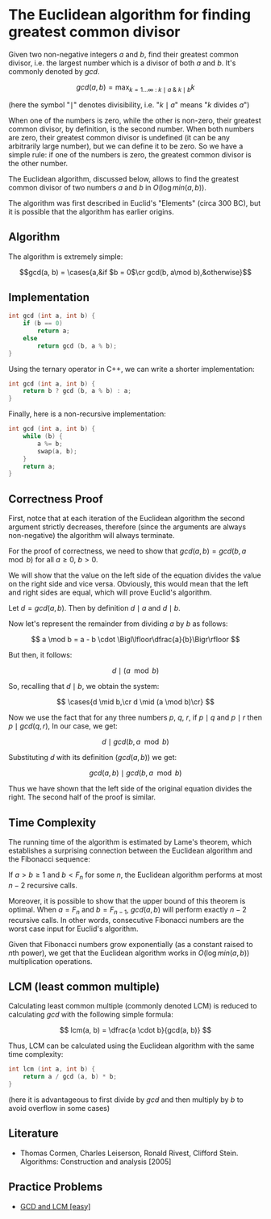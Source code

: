 <!--?title The Euclidean algorithm for finding greatest common divisor -->

# The Euclidean algorithm for finding greatest common divisor

Given two non-negative integers $a$ and $b$, find their greatest common divisor, i.e. the largest number which is a divisor of both $a$ and $b$. It's commonly denoted by $gcd$.

$$gcd(a, b) = \max_ {k = 1 \ldots \infty  \ : \ k \mid a \ \& \ k \mid b} k$$

(here the symbol "$\mid$" denotes divisibility, i.e. "$k \mid a$" means "$k$ divides $a$")

When one of the numbers is zero, while the other is non-zero, their greatest common divisor, by definition, is the second number. When both numbers are zero, their greatest common divisor is undefined (it can be any arbitrarily large number), but we can define it to be zero. So we have a simple rule: if one of the numbers is zero, the greatest common divisor is the other number.

The Euclidean algorithm, discussed below, allows to find the greatest common divisor of two numbers $a$ and $b$ in $O(\log min(a, b))$.

The algorithm was first described in Euclid's "Elements" (circa 300 BC), but it is possible that the algorithm has earlier origins.

## Algorithm

The algorithm is extremely simple:

$$gcd(a, b) = \cases{a,&if $b = 0$\cr gcd(b, a\mod b),&otherwise}$$

## Implementation

```cpp
int gcd (int a, int b) {
	if (b == 0)
		return a;
	else
		return gcd (b, a % b);
}
```

Using the ternary operator in C++, we can write a shorter implementation:

```cpp
int gcd (int a, int b) {
	return b ? gcd (b, a % b) : a;
}
```

Finally, here is a non-recursive implementation:

```cpp
int gcd (int a, int b) {
	while (b) {
		a %= b;
		swap(a, b);
	}
	return a;
}
```

## Correctness Proof

First, notce that at each iteration of the Euclidean algorithm the second argument strictly decreases, therefore (since the arguments are always non-negative) the algorithm will always terminate.

For the proof of correctness, we need to show that $gcd(a, b) = gcd(b, a \mod b)$ for all $a \geq 0$, $b > 0$.

We will show that the value on the left side of the equation divides the value on the right side and vice versa. Obviously, this would mean that the left and right sides are equal, which will prove Euclid's algorithm.

Let $d = gcd(a, b)$. Then by definition $d\mid a$ and $d\mid b$.

Now let's represent the remainder from dividing $a$ by $b$ as follows:

$$
a \mod b = a - b \cdot \Bigl\lfloor\dfrac{a}{b}\Bigr\rfloor
$$

But then, it follows:

$$
d \mid (a \mod b)
$$

So, recalling that $d \mid b$, we obtain the system:

$$
\cases{d \mid b,\cr d \mid (a \mod b)\cr}
$$

Now we use the fact that for any three numbers $p$, $q$, $r$, if $p\mid q$ and $p\mid r$ then $p\mid gcd(q, r)$, In our case, we get:

$$
d \mid gcd(b, a \mod b)
$$

Substituting $d$ with its definition ($gcd(a, b)$) we get:

$$
gcd(a, b) \mid gcd(b, a \mod b)
$$

Thus we have shown that the left side of the original equation divides the right. The second half of the proof is similar.

## Time Complexity

The running time of the algorithm is estimated by Lame's theorem, which establishes a surprising connection between the Euclidean algorithm and the Fibonacci sequence:

If $a > b \geq 1$ and $b < F_n$ for some $n$, the Euclidean algorithm performs at most $n-2$ recursive calls.

Moreover, it is possible to show that the upper bound of this theorem is optimal. When $a = F_n$ and $b = F_{n-1}$, $gcd(a, b)$ will perform exactly $n-2$ recursive calls. In other words, consecutive Fibonacci numbers are the worst case input for Euclid's algorithm.

Given that Fibonacci numbers grow exponentially (as a constant raised to $n$th power), we get that the Euclidean algorithm works in $O(\log min(a, b))$ multiplication operations.

## LCM (least common multiple)

Calculating least common multiple (commonly denoted LCM) is reduced to calculating $gcd$ with the following simple formula:

$$
lcm(a, b) = \dfrac{a \cdot b}{gcd(a, b)}
$$

Thus, LCM can be calculated using the Euclidean algorithm with the same time complexity:

```cpp
int lcm (int a, int b) {
	return a / gcd (a, b) * b;
}
```
(here it is advantageous to first divide by $gcd$ and then multiply by $b$ to avoid overflow in some cases)

## Literature

- Thomas Cormen, Charles Leiserson, Ronald Rivest, Clifford Stein. Algorithms: Construction and analysis [2005]

## Practice Problems

- [GCD and LCM [easy]](https://www.codechef.com/problems/FLOW016)
